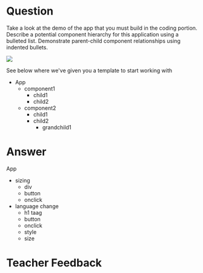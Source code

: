 # Question

Take a look at the demo of the app that you must build in the coding portion. Describe a potential component hierarchy for this application using a bulleted list. Demonstrate parent-child component relationships using indented bullets.

![](../demo.gif)

See below where we've given you a template to start working with

- App
  - component1
    - child1
    - child2
  - component2
    - child1
    - child2
      - grandchild1

# Answer
App
 - sizing
   - div
   - button
   - onclick
 - language change
   - h1 taag
   - button
   - onclick
   - style 
   - size



# Teacher Feedback
